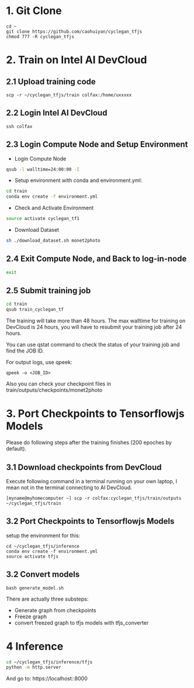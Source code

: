 # 1. Git Clone
```
cd ~
git clone https://github.com/caohuiyan/cyclegan_tfjs
chmod 777 -R cyclegan_tfjs
```

# 2. Train on Intel AI DevCloud

## 2.1 Upload training code
```
scp -r ~/cyclegan_tfjs/train colfax:/home/uxxxxx
```

## 2.2 Login Intel AI DevCloud
```
ssh colfax
```

## 2.3 Login Compute Node and Setup Environment
- Login Compute Node
```bash
qsub -l walltime=24:00:00 -I
```
- Setup environment with conda and environment.yml:
```bash
cd train
conda env create -f environment.yml
```
- Check and Activate Environment
```bash
source activate cyclegan_tf1
```
- Download Dataset
```bash
sh ./download_dataset.sh monet2photo
```

## 2.4 Exit Compute Node, and Back to log-in-node
```bash
exit
```

## 2.5 Submit training job
```bash
cd train
qsub train_cyclegan_tf
```
The training will take more than 48 hours. The max walltime for training on DevCloud is 24 hours, you will have to resubmit your training job after 24 hours. 

You can use qstat command to check the status of your training job and find the JOB ID.

For output logs, use qpeek:
```
qpeek -o <JOB_ID>
```

Also you can check your checkpoint files in train/outputs/checkpoints/monet2photo


# 3. Port Checkpoints to Tensorflowjs Models

Please do following steps after the training finishes (200 epoches by default).

## 3.1 Download checkpoints from DevCloud
Execute following command in a terminal running on your own laptop, I mean not in the terminal connecting to AI DevCloud.
```
[myname@myhomecomputer ~] scp -r colfax:cyclegan_tfjs/train/outputs ~/cyclegan_tfjs/train
```
## 3.2 Port Checkpoints to Tensorflowjs Models
setup the environment for this:

```
cd ~/cyclegan_tfjs/inference
conda env create -f environment.yml
source activate tfjs
```

## 3.2 Convert models
```
bash generate_model.sh
```

There are actually three substeps:
* Generate graph from checkpoints
* Freeze graph
* convert freezed graph to tfjs models with tfjs_converter

# 4 Inference

``` bash
cd ~/cyclegan_tfjs/inference/tfjs
python -m http.server
```

And go to:
https://localhost::8000


